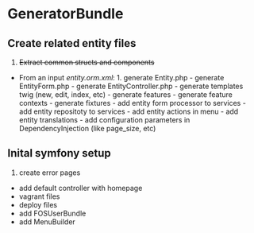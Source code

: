 # GeneratorBundle

## Create related entity files
  1. ~~Extract common structs and components~~
  -  From an input *entity.orm.xml*:
    1. generate Entity.php
    -  generate EntityForm.php
    -  generate EntityController.php
    -  generate templates twig (new, edit, index, etc)
    -  generate features
    -  generate feature contexts
    -  generate fixtures
    -  add entity form processor to services
    -  add entity repositoty to services
    -  add entity actions in menu
    -  add entity translations
    -  add configuration parameters in DependencyInjection (like page_size, etc)

## Inital symfony setup
  1. create error pages
  -  add default controller with homepage
  -  vagrant files
  -  deploy files
  -  add FOSUserBundle
  -  add MenuBuilder

